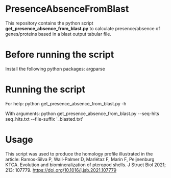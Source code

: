 # PresenceAbsenceFromBlast
 
This repository contains the python script **get_presence_absence_from_blast.py** to calculate presence/absence of
genes/proteins based in a blast output tabular file. 

# Before running the script

Install the following python packages: argparse

# Running the script

For help:
python get_presence_absence_from_blast.py -h

With arguments:
python get_presence_absence_from_blast.py --seq-hits seq_hits.txt --file-suffix '_blasted.txt'

# Usage

This script was used to produce the homology profile illustrated in the article: 
Ramos-Silva P, Wall-Palmer D, Marlétaz F, Marin F, Peijnenburg KTCA. Evolution and biomineralization of pteropod shells. 
J Struct Biol 2021; 213: 107779. https://doi.org/10.1016/j.jsb.2021.107779
